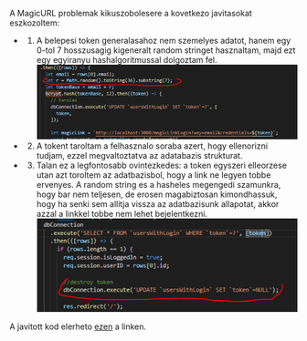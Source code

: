 A MagicURL problemak kikuszobolesere a kovetkezo javitasokat eszkozoltem:

- 1. A belepesi token generalasahoz nem szemelyes adatot, hanem egy 0-tol 7 hosszusagig kigeneralt random stringet hasznaltam, majd ezt egy egyiranyu hashalgoritmussal dolgoztam fel.
     ![Random](./Random.PNG)
- 2. A tokent taroltam a felhasznalo soraba azert, hogy ellenorizni tudjam, ezzel megvaltoztatva az adatabazis strukturat.
- 3. Talan ez a legfontosabb ovintezkedes: a token egyszeri elleorzese utan azt toroltem az adatbazisbol, hogy a link ne legyen tobbe ervenyes. A random string es a hasheles megengedi szamunkra,
     hogy bar nem teljesen, de erosen magabiztosan kimondhassuk, hogy ha senki sem allitja vissza az adatbazisunk allapotat, akkor azzal a linkkel tobbe nem lehet bejelentkezni.
     ![Destroy token](./Destroy.PNG)

A javitott kod elerheto [ezen](https://github.com/Elod23/MagicURLDemoApp/tree/javitott) a linken.
